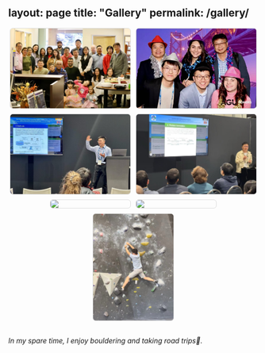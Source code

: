 layout: page
title: "Gallery"
permalink: /gallery/
---

<div style="display:flex;flex-wrap:wrap;gap:10px;justify-content:center;">
  <img src="/images/chrs.jpg" style="width:48%;border:1px solid #ddd;border-radius:6px;">
  <img src="/images/AGU.jpg" style="width:48%;border:1px solid #ddd;border-radius:6px;">

  <img src="/images/presentation.jpg" style="width:48%;border:1px solid #ddd;border-radius:6px;">
  <img src="/images/presentation2.jpg" style="width:48%;border:1px solid #ddd;border-radius:6px;">

  <img src="/images/grand_teton.jpg" style="width:32%;border:1px solid #ddd;border-radius:6px;">
  <img src="/images/rocky_mountain.jpg" style="width:32%;border:1px solid #ddd;border-radius:6px;">
  <img src="/images/climbing.jpg" style="width:32%;border:1px solid #ddd;border-radius:6px;">
</div>

<br/>

_In my spare time, I enjoy bouldering and taking road trips🥳._
